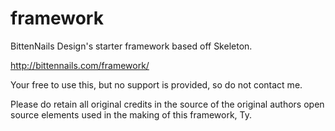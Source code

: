 framework
=========

BittenNails Design's starter framework based off Skeleton.

http://bittennails.com/framework/

Your free to use this, but no support is provided, so do not contact me.

Please do retain all original credits in the source of the original authors open source elements used in the making of this framework, Ty.

